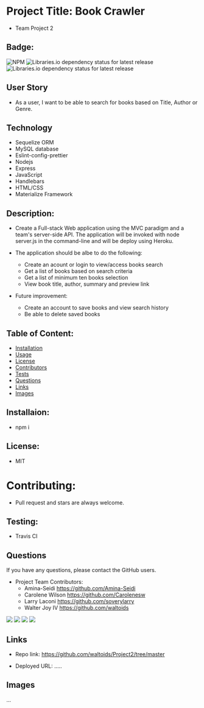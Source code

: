 # Project Title: Book Crawler
* Team Project 2

## Badge: 

<img alt="NPM" src="https://img.shields.io/npm/l/inquirer?logo=github&style=flat-square"> <img alt="Libraries.io dependency status for latest release" src="https://img.shields.io/librariesio/release/NPM/eslint?logo=NPM&logoColor=%09%23FF6347"> <img alt="Libraries.io dependency status for latest release" src="https://img.shields.io/librariesio/release/NPM/sequelize?logo=NPM&logoColor=%09%23FFD700">


## User Story 

* As a user, I want to be able to search for books based on Title, Author or Genre.

## Technology
- Sequelize ORM
- MySQL database
- Eslint-config-prettier
- Nodejs
- Express
- JavaScript
- Handlebars 
- HTML/CSS
- Materialize Framework

## Description: 
* Create a Full-stack Web application using the MVC paradigm and a team's server-side API. The application will be invoked with node server.js in the command-line and will be  deploy using Heroku. 

* The application should be albe to do the following:
    - Create an acount or login to view/access books search
    - Get a list of books based on search criteria
    - Get a list of minimum ten books selection
    - View book title, author, summary and preview link

* Future improvement:
    - Create an account to save books and view search history
    - Be able to delete saved books 

## Table of Content: 

* [Installation](#installation)  
* [Usage](#usage)
* [License](#license)
* [Contributors](#contributors)
* [Tests](#tests)
* [Questions](#questions)
* [Links](#links)
* [Images](#images)

## Installaion:
* npm i
## License: 
* MIT
# Contributing: 
* Pull request and stars are always welcome. 
## Testing: 
* Travis CI
## Questions
If you have any questions, please contact the GitHub users.   
* Project Team Contributors:
    - Amina-Seidi https://github.com/Amina-Seidi 
    - Carolene Wilson https://github.com/Carolenesw
    - Larry Laconi https://github.com/soverylarry
    - Walter Joy IV https://github.com/waltoids


<img src="https://avatars2.githubusercontent.com/u/63622254?s=400&u=d41446c5c23fdf209045bedbd3f7812fe0213050&v=4">
<img src="https://avatars2.githubusercontent.com/u/55069434?v=4">  
<img src="https://avatars3.githubusercontent.com/u/9420367?s=400&u=4d3ee4ffc2aad2987808da97062780d41ccf89c9&v=4">
<img src="https://avatars0.githubusercontent.com/u/62120702?s=400&u=0dfd95c4b608648adee88dfc48840f0399da8236&v=4">

## Links

* Repo link:
https://github.com/waltoids/Project2/tree/master

* Deployed URL: .....

## Images
...